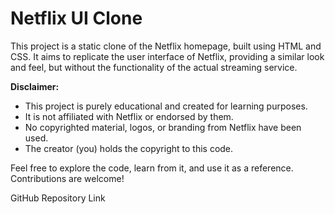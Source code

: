 # Netflix UI Clone

This project is a static clone of the Netflix homepage, built using HTML and CSS. It aims to replicate the user interface of Netflix, providing a similar look and feel, but without the functionality of the actual streaming service.

**Disclaimer:**
- This project is purely educational and created for learning purposes.
- It is not affiliated with Netflix or endorsed by them.
- No copyrighted material, logos, or branding from Netflix have been used.
- The creator (you) holds the copyright to this code.

Feel free to explore the code, learn from it, and use it as a reference. Contributions are welcome!

GitHub Repository Link
